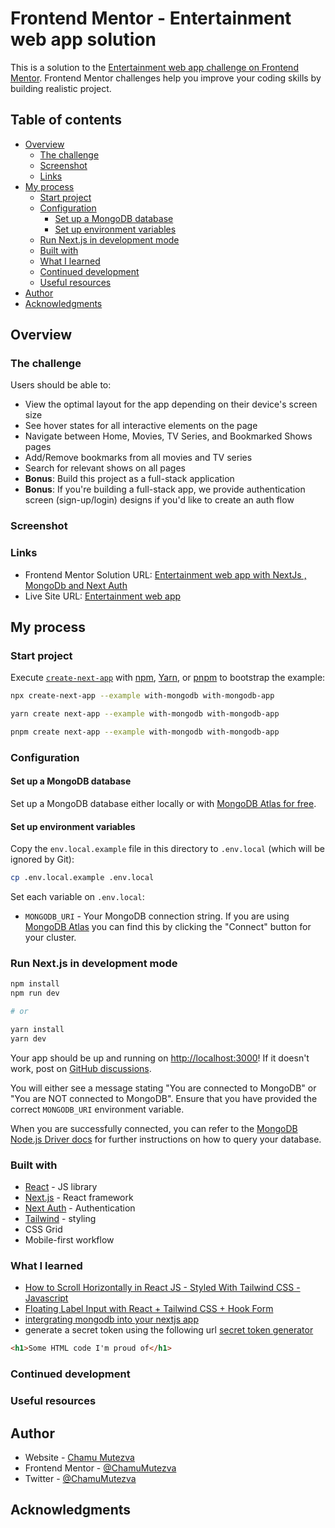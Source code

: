 # Frontend Mentor - Entertainment web app solution

This is a solution to the [Entertainment web app challenge on Frontend Mentor](https://www.frontendmentor.io/challenges/entertainment-web-app-J-UhgAW1X). Frontend Mentor challenges help you improve your coding skills by building realistic project.

## Table of contents

- [Overview](#overview)
  - [The challenge](#the-challenge)
  - [Screenshot](#screenshot)
  - [Links](#links)
- [My process](#my-process)
  - [Start project](#start-project)
  - [Configuration](#configuration)
    - [Set up a MongoDB database](#set-up-a-mongodb-database)
    - [Set up environment variables](#set-up-environment-variables)
  - [Run Next.js in development mode](#run-nextjs-in-development-mode)
  - [Built with](#built-with)
  - [What I learned](#what-i-learned)
  - [Continued development](#continued-development)
  - [Useful resources](#useful-resources)
- [Author](#author)
- [Acknowledgments](#acknowledgments)

## Overview

### The challenge

Users should be able to:

- View the optimal layout for the app depending on their device's screen size
- See hover states for all interactive elements on the page
- Navigate between Home, Movies, TV Series, and Bookmarked Shows pages
- Add/Remove bookmarks from all movies and TV series
- Search for relevant shows on all pages
- **Bonus**: Build this project as a full-stack application
- **Bonus**: If you're building a full-stack app, we provide authentication screen (sign-up/login) designs if you'd like to create an auth flow

### Screenshot

### Links

- Frontend Mentor Solution URL: [Entertainment web app with NextJs , MongoDb and Next Auth](https://entertainment-web-app-mongo.vercel.app/)
- Live Site URL: [Entertainment web app](https://entertainment-web-app-mongo.vercel.app/)

## My process

### Start project

Execute [`create-next-app`](https://github.com/vercel/next.js/tree/canary/packages/create-next-app) with [npm](https://docs.npmjs.com/cli/init), [Yarn](https://yarnpkg.com/lang/en/docs/cli/create/), or [pnpm](https://pnpm.io) to bootstrap the example:

```bash
npx create-next-app --example with-mongodb with-mongodb-app
```

```bash
yarn create next-app --example with-mongodb with-mongodb-app
```

```bash
pnpm create next-app --example with-mongodb with-mongodb-app
```

### Configuration

#### Set up a MongoDB database

Set up a MongoDB database either locally or with [MongoDB Atlas for free](https://mongodb.com/atlas).

#### Set up environment variables

Copy the `env.local.example` file in this directory to `.env.local` (which will be ignored by Git):

```bash
cp .env.local.example .env.local
```

Set each variable on `.env.local`:

- `MONGODB_URI` - Your MongoDB connection string. If you are using [MongoDB Atlas](https://mongodb.com/atlas) you can find this by clicking the "Connect" button for your cluster.

### Run Next.js in development mode

```bash
npm install
npm run dev

# or

yarn install
yarn dev
```

Your app should be up and running on [http://localhost:3000](http://localhost:3000)! If it doesn't work, post on [GitHub discussions](https://github.com/vercel/next.js/discussions).

You will either see a message stating "You are connected to MongoDB" or "You are NOT connected to MongoDB". Ensure that you have provided the correct `MONGODB_URI` environment variable.

When you are successfully connected, you can refer to the [MongoDB Node.js Driver docs](https://mongodb.github.io/node-mongodb-native/3.4/tutorials/collections/) for further instructions on how to query your database.

### Built with

- [React](https://reactjs.org/) - JS library
- [Next.js](https://nextjs.org/) - React framework
- [Next Auth](https://next-auth.js.org/) - Authentication
- [Tailwind](https://tailwindcss.com/) - styling
- CSS Grid
- Mobile-first workflow

### What I learned

- [How to Scroll Horizontally in React JS - Styled With Tailwind CSS - Javascript](https://www.youtube.com/watch?v=x4bom6Udk_4)
- [Floating Label Input with React + Tailwind CSS + Hook Form](https://www.youtube.com/watch?v=jQDQOzjMZRo)
- [intergrating mongodb into your nextjs app](https://www.mongodb.com/developer/videos/integrating-mongodb-into-your-nextjs-app/)
- generate a secret token using the following url [secret token generator](https://generate-secret.vercel.app/32)

```html
<h1>Some HTML code I'm proud of</h1>
```

### Continued development

### Useful resources

## Author

- Website - [Chamu Mutezva](https://github.com/ChamuMutezva)
- Frontend Mentor - [@ChamuMutezva](https://www.frontendmentor.io/profile/ChamuMutezva)
- Twitter - [@ChamuMutezva](https://twitter.com/ChamuMutezva)

## Acknowledgments
